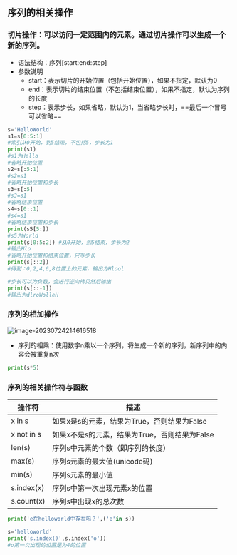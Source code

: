 ## 序列的相关操作



### 切片操作：可以访问一定范围内的元素。通过切片操作可以生成一个新的序列。

* 语法结构：序列[start\:end:step]
* 参数说明
  * start：表示切片的开始位置（包括开始位置），如果不指定，默认为0
  * end：表示切片的结束位置（不包括结束位置），如果不指定，默认为序列的长度
  * step：表示步长，如果省略，默认为1，当省略步长时，==最后一个冒号可以省略==

```python
s='HelloWorld'
s1=s[0:5:1]
#索引从0开始，到5结束，不包括5，步长为1
print(s1)
#s1为Hello
#省略开始位置
s2=s[:5:1]
#s2=s1
#省略开始位置和步长
s3=s[:5]
#s3=s1
#省略结束位置
s4=s[0::1]
#s4=s1
#省略结束位置和步长
print(s5[5:])
#s5为World
print(s[0:5:2])	#从0开始，到5结束，步长为2
#输出Hlo
#省略开始位置和结束位置，只写步长
print(s[::2])
#得到：0,2,4,6,8位置上的元素，输出为Hlool

#步长可以为负数，会进行逆向拷贝然后输出
print(s[::-1])
#输出为dlroWolleH
```



### 序列的相加操作

![image-20230724214616518](C:\Users\yi'k\AppData\Roaming\Typora\typora-user-images\image-20230724214616518.png)



* 序列的相乘：使用数字n乘以一个序列，将生成一个新的序列，新序列中的内容会被重复n次

```python
print(s*5)
```



### 序列的相关操作符与函数

| 操作符     | 描述                                          |
| ---------- | --------------------------------------------- |
| x in s     | 如果x是s的元素，结果为True，否则结果为False   |
| x not in s | 如果x不是s的元素，结果为True，否则结果为False |
| len(s)     | 序列s中元素的个数（即序列的长度）             |
| max(s)     | 序列s元素的最大值(unicode码)                  |
| min(s)     | 序列s元素的最小值                             |
| s.index(x) | 序列s中第一次出现元素x的位置                  |
| s.count(x) | 序列s中出现x的总次数                          |

```python
print('e在helloworld中存在吗？',('e'in s))

s='helloworld'
print('s.index()',s.index('o'))
#o第一次出现的位置是为4的位置
```



